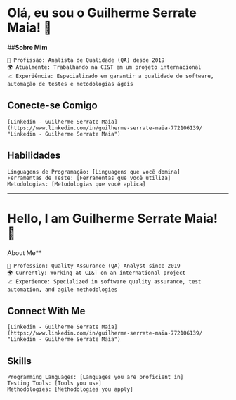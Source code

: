 # **Olá, eu sou o Guilherme Serrate Maia! 👋**
##**Sobre Mim**

    💼 Profissão: Analista de Qualidade (QA) desde 2019
    🌍 Atualmente: Trabalhando na CI&T em um projeto internacional
    📈 Experiência: Especializado em garantir a qualidade de software, automação de testes e metodologias ágeis

## **Conecte-se Comigo**

    [Linkedin - Guilherme Serrate Maia](https://www.linkedin.com/in/guilherme-serrate-maia-772106139/ "Linkedin - Guilherme Serrate Maia")

## **Habilidades**

    Linguagens de Programação: [Linguagens que você domina]
    Ferramentas de Teste: [Ferramentas que você utiliza]
    Metodologias: [Metodologias que você aplica]


---------------------------------------------------------------------------
# Hello, I am Guilherme Serrate Maia! 👋
About Me**

    💼 Profession: Quality Assurance (QA) Analyst since 2019
    🌍 Currently: Working at CI&T on an international project
    📈 Experience: Specialized in software quality assurance, test automation, and agile methodologies

## **Connect With Me**

    [Linkedin - Guilherme Serrate Maia](https://www.linkedin.com/in/guilherme-serrate-maia-772106139/ "Linkedin - Guilherme Serrate Maia")

## **Skills**

    Programming Languages: [Languages you are proficient in]
    Testing Tools: [Tools you use]
    Methodologies: [Methodologies you apply]
